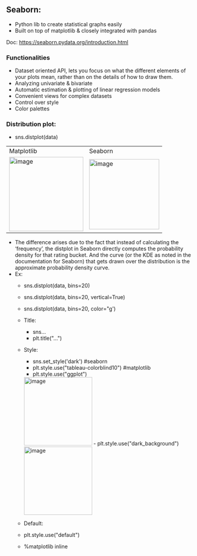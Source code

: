 ## Seaborn:

- Python lib to create statistical graphs easily
- Built on top of matplotlib & closely integrated with pandas

Doc: https://seaborn.pydata.org/introduction.html

### Functionalities
- Dataset oriented API,  lets you focus on what the different elements of your plots mean, rather than on the details of how to draw them.
- Analyzing univariate & bivariate
- Automatic estimation & plotting of linear regression models
- Convenient views for complex datasets
- Control over style
- Color palettes


### Distribution plot:
- sns.distplot(data)
	
<table>
	<tr>
		<td>Matplotlib</td>
		<td>Seaborn</td>
	</tr>
	<tr>
		<td><img width="199" alt="image" src="https://user-images.githubusercontent.com/10133554/188859006-8c42273c-0239-4851-aef1-f254543829d9.png"></td>
		<td><img width="188" alt="image" src="https://user-images.githubusercontent.com/10133554/188858982-b521a727-44eb-4b2c-98b9-664079771b4d.png"></td>
	</tr>
</table>


- The difference arises due to the fact that instead of calculating the ‘frequency’, the distplot in Seaborn directly computes the probability density for that rating bucket. And the curve (or the KDE as noted in the documentation for Seaborn) that gets drawn over the distribution is the approximate probability density curve.
- Ex:
  - sns.distplot(data, bins=20)
  - sns.distplot(data, bins=20, vertical=True)
  - sns.distplot(data, bins=20, color="g') 
  - Title:
	- sns…
	- plt.title("…")
  - Style:
	- sns.set_style('dark') #seaborn
	- plt.style.use("tableau-colorblind10") #matplotlib
	- plt.style.use("ggplot") 
	<img width="183" alt="image" src="https://user-images.githubusercontent.com/10133554/188859863-78c0e601-1e7f-48c6-b2f9-26974acb9165.png">
	- plt.style.use("dark_background") 
	<img width="183" alt="image" src="https://user-images.githubusercontent.com/10133554/188859948-a1e63eec-f142-4087-8f27-0beee7570daa.png">

   - Default:
	- plt.style.use("default")
	- %matplotlib inline


